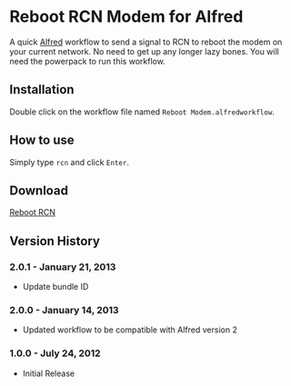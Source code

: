 # Reboot RCN Modem for Alfred

A quick [Alfred](http://alfredapp.com) workflow to send a signal to RCN to reboot the modem on your current network. No need to get up any longer lazy bones. You will need the powerpack to run this workflow.

## Installation

Double click on the workflow file named `Reboot Modem.alfredworkflow`.

## How to use

Simply type `rcn` and click `Enter`.

## Download

[Reboot RCN](https://github.com/phpfunk/Alfred-Reboot-RCN/version/v2.zip)


## Version History

### 2.0.1 - January 21, 2013
* Update bundle ID

### 2.0.0 - January 14, 2013

* Updated workflow to be compatible with Alfred version 2

### 1.0.0 - July 24, 2012

* Initial Release
